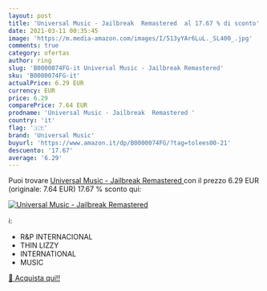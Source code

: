 ```yaml
---
layout: post
title: 'Universal Music - Jailbreak  Remastered  al 17.67 % di sconto'
date: 2021-03-11 00:35:45
image: 'https://m.media-amazon.com/images/I/513yYAr6LuL._SL400_.jpg'
comments: true
category: ofertas
author: ring
slug: 'B0000074FG-it Universal Music - Jailbreak Remastered'
sku: 'B0000074FG-it'
actualPrice: 6.29 EUR
currency: EUR
price: 6.29
comparePrice: 7.64 EUR
prodname: 'Universal Music - Jailbreak  Remastered '
country: 'it'
flag: '🇮🇹'
brand: 'Universal Music'
buyurl: 'https://www.amazon.it/dp/B0000074FG/?tag=tolees00-21'
descuento: '17.67'
average: '6.29'
---
```


Puoi trovare [Universal Music - Jailbreak  Remastered ](https://www.amazon.it/dp/B0000074FG/?tag=tolees00-21) con il prezzo 6.29 EUR (originale: 7.64 EUR) 17.67 % sconto qui:

[![Universal Music - Jailbreak  Remastered ](https://m.media-amazon.com/images/I/513yYAr6LuL._SL400_.jpg)](https://www.amazon.it/dp/B0000074FG/?tag=tolees00-21)

ℹ️:

- R&P INTERNACIONAL
- THIN LIZZY
- INTERNATIONAL
- MUSIC

[🛒 Acquista qui!!](https://www.amazon.it/dp/B0000074FG/?tag=tolees00-21)
